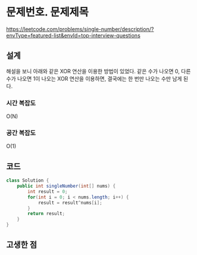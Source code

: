 # 문제번호. 문제제목
https://leetcode.com/problems/single-number/description/?envType=featured-list&envId=top-interview-questions

## 설계
해설을 보니 아래와 같은 XOR 연산을 이용한 방법이 있었다.
같은 수가 나오면 0, 다른 수가 나오면 1이 나오는 XOR 연산을 이용하면, 결국에는 한 번만 나오는 수만 남게 된다.

### 시간 복잡도
O(N)

### 공간 복잡도
O(1)

## 코드
```java
class Solution {
    public int singleNumber(int[] nums) {
        int result = 0;
        for(int i = 0; i < nums.length; i++) {
            result = result^nums[i];
        }
        return result;
    }
}
```

## 고생한 점
